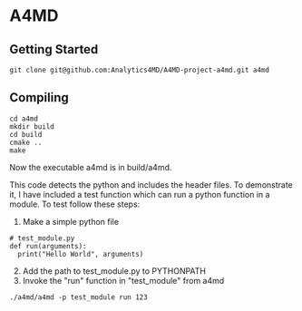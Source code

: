 # A4MD

## Getting Started
```
git clone git@github.com:Analytics4MD/A4MD-project-a4md.git a4md
```

## Compiling
```
cd a4md
mkdir build
cd build
cmake ..
make
```
Now the executable a4md is in build/a4md.

This code detects the python and includes the header files. 
To demonstrate it, I have included a test function which can run a python function in a module. To test follow these steps:

1) Make a simple python file
```
# test_module.py
def run(arguments):
  print("Hello World", arguments)
```

2) Add the path to test_module.py to PYTHONPATH
3) Invoke the "run" function in "test_module" from a4md
```
./a4md/a4md -p test_module run 123
```
